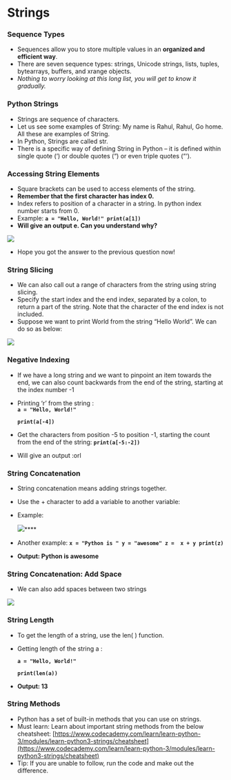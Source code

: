 # Strings



### Sequence Types

* Sequences allow you to store multiple values in an **organized and efficient way**. 
* There are seven sequence types: strings, Unicode strings, lists, tuples, bytearrays, buffers, and xrange objects. 
* _Nothing to worry looking at this long list, you will get to know it gradually._

### Python Strings

* Strings are sequence of characters. 
* Let us see some examples of String: My name is Rahul, Rahul, Go home. All these are examples of String. 
* In Python, Strings are called str. 
* There is a specific way of defining String in Python – it is defined within single quote \(‘\) or double quotes \(“\) or even triple quotes \(“‘\). 

### Accessing String Elements

* Square brackets can be used to access elements of the string.
* **Remember that the first character has index 0.**
* Index refers to position of a character in a string. In python index number starts from 0.
* Example:  **`a = "Hello, World!" print(a[1])`**
*  **Will give an output e. Can you understand why?**

![](https://lh5.googleusercontent.com/c1mE3QqOIu6tDGHVRxGW_vhmNgTywCuMij-ZzFBGrXrUxvI1PYMGeWGssS3n_4PqTqcnnkx3oPCs2feWKRFWfMLFXLdu4HgxArUdXSXKr5Sndy5IR98bWNYg8hHPk1ZzzYDnCXR_28U=s0)

* Hope you got the answer to the previous question now!

### String Slicing

* We can also call out a range of characters from the string using string slicing.
* Specify the start index and the end index, separated by a colon, to return a part of the string. Note that the character of the end index is not included.
* Suppose we want to print World from the string “Hello World”. We can do so as below:

![](https://lh5.googleusercontent.com/FQ_wXPLtEywN822BAg7TZrwUAjFvc3jjzPqi8q-3oHY1Myqzt_d_8wUwy1qA0xX0OScYUa7Ga9NjRmrPXoSnabFDphZlnNbuyzbg6TlI7fzN9tDdZ8i5AClPRpZxIqokDSqchtMIS5s=s0)

### Negative Indexing

* If we have a long string and we want to pinpoint an item towards the end, we can also count backwards from the end of the string, starting at the index number -1
* Printing ‘r’ from the string :  
  **`a = "Hello, World!"`**

  **`print(a[-4])`**

* Get the characters from position -5 to position -1, starting the count from the end of the string:  **`print(a[-5:-2])`**
* Will give an output :orl

### String Concatenation

* String concatenation means adding strings together.
* Use the + character to add a variable to another variable:
* Example:

  ![](https://lh3.googleusercontent.com/QQiTc8tB8Vv-06Sk1czxk6Eu-glX9TCQkyWvjSRvu2Xq-clUSUh-4RCy7aypa6kyhnFvK8lhsiCE0nLRWF4CbIgULdCwBR13CY2kCRhoGZJVqqw2q-qc7ipb7AJRsRvElHxrCMVQU60=s0)\*\*\*\*

* Another example: **`x = "Python is " y = "awesome" z =  x + y print(z)`**
* **Output: Python is awesome**

### String Concatenation: Add Space

* We can also add spaces between two strings

![](https://lh6.googleusercontent.com/RfPVFKHFAPvXS8jB9oQRSwTskU-j2JbaOiOMFmrhNWPRI55gqUGJCqrdWQHC07OFHmo7uy0C2XtzTi39rfs-qoQ0ezcWfb4HEKKY_K0zKDNySXq1jUJ_Tx5s5P96Llkyx5b3mCcvf2E=s0)

### String Length

* To get the length of a string, use the len\( \) function.
* Getting length of the string a :

  **`a = "Hello, World!"`**

  **`print(len(a))`**

* **Output: 13**

### **String Methods**

* Python has a set of built-in methods that you can use on strings.
* Must learn: Learn about important string methods from the below cheatsheet: [https://www.codecademy.com/learn/learn-python-3/modules/learn-python3-strings/cheatsheet](https://www.codecademy.com/learn/learn-python-3/modules/learn-python3-strings/cheatsheet) 
* Tip: If you are unable to follow, run the code and make out the difference.

